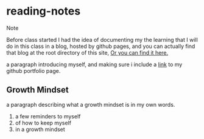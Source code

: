 # reading-notes

> [!NOTE]
> Before class started I had the idea of documenting my the learning that I will do in this class in a blog, hosted by github pages, and you can actually find that blog at the root directory of this site, [Or you can find it here.](https://tehbillis.github.io)

a paragraph introducing myself, and making sure i include a [link](link) to my github portfolio page.

## Growth Mindset

a paragraph describing what a growth mindset is in my own words.

1. a few reminders to myself
2. of how to keep myself
3. in a growth mindset

